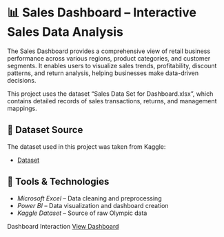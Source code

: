 # 📊 Sales Dashboard – Interactive Sales Data Analysis
The Sales Dashboard provides a comprehensive view of retail business performance across various regions, product categories, and customer segments.
It enables users to visualize sales trends, profitability, discount patterns, and return analysis, helping businesses make data-driven decisions.

This project uses the dataset “Sales Data Set for Dashboard.xlsx”, which contains detailed records of sales transactions, returns, and management mappings.

## 📜 Dataset Source
The dataset used in this project was taken from Kaggle: 
- <a href="https://github.com/Mounikarelli/Sales-Performance-Dashboard/blob/main/Sales%20Data%20Set%20for%20Dashboard.xlsx">Dataset</a>


## 🧰 Tools & Technologies
- *Microsoft Excel* – Data cleaning and preprocessing  
- *Power BI* – Data visualization and dashboard creation  
- *Kaggle Dataset* – Source of raw Olympic data

 Dashboard Interaction <a href="https://github.com/Mounikarelli/Sales-Performance-Dashboard/blob/main/Sales%20Dashboard.png">View Dashboard</a>


